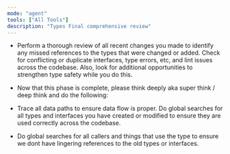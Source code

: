 ```yaml
---
mode: "agent"
tools: ["All Tools"]
description: "Types Final comprehensive review"
---
```


- Perform a thorough review of all recent changes you made to identify any missed references to the types that were changed or added. Check for conflicting or duplicate interfaces, type errors, etc, and lint issues across the codebase. Also, look for additional opportunities to strengthen type safety while you do this.

- Now that this phase is complete, please think deeply aka super think / deep think and do the following:

- Trace all data paths to ensure data flow is proper. Do global searches for all types and interfaces you have created or modified to ensure they are used correctly across the codebase.

- Do global searches for all callers and things that use the type to ensure we dont have lingering references to the old types or interfaces.
